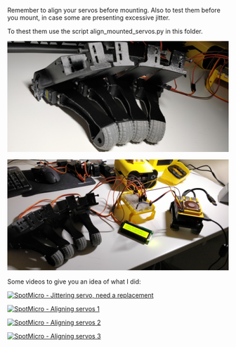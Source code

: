 Remember to align your servos before mounting.
Also to test them before you mount, in case some are presenting excessive jitter.

To thest them use the script align_mounted_servos.py in this folder.

![aligned-legs.jpg](aligned-legs.jpg)

![aligned-legs-2.jpg](aligned-legs-2.jpg)

Some videos to give you an idea of what I did:


[![SpotMicro - Jittering servo, need a replacement](http://img.youtube.com/vi/7d3iO5jCroM/0.jpg)](http://www.youtube.com/watch?v=7d3iO5jCroM "")


[![SpotMicro - Aligning servos 1](http://img.youtube.com/vi/tBt8xCcZeH0/0.jpg)](http://www.youtube.com/watch?v=tBt8xCcZeH0 "")


[![SpotMicro - Aligning servos 2](http://img.youtube.com/vi/m_V5X4ZloSo/0.jpg)](http://www.youtube.com/watch?v=m_V5X4ZloSo "")


[![SpotMicro - Aligning servos 3](http://img.youtube.com/vi/I0enRPsiIeQ/0.jpg)](http://www.youtube.com/watch?v=I0enRPsiIeQ "")
